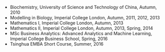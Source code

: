 * Biochemistry, University of Science and Technology of China, Autumn, 2010
* Modelling in Biology, Imperial College London, Autumn, 2011, 2012, 2013
* Mathematics I, Imperial College London, Autumn, 2013
* Mathematics II, Imperial College London, Autumn, 2013, Spring, 2014
* MSc Business Analytics: Advanced Analytics and Machine Learning, Imperial College Business School, Spring, 2016
* Tsinghua EMBA Short Course, Summer, 2016
